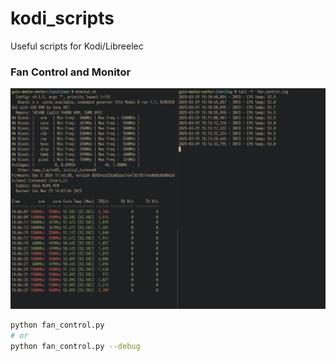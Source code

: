 # kodi_scripts
Useful scripts for Kodi/Libreelec



### Fan Control and Monitor
![image](./images/fan_control.png)

```bash
python fan_control.py
# or
python fan_control.py --debug
```



